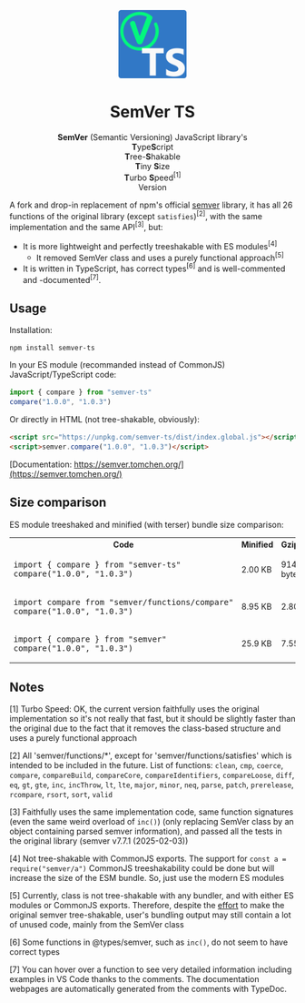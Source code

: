 <p align="center">
  <a href="https://semver.tomchen.org/" target="_blank">
    <img width="120" src="https://raw.githubusercontent.com/tomchen/semver-ts/main/semver-ts.svg" />
  </a>
</p>

<h1 align="center">SemVer TS</h1>

<p align="center"><strong>SemVer</strong> (Semantic Versioning) JavaScript library's<br />
<strong>T</strong>ype<strong>S</strong>cript<br />
<strong>T</strong>ree-<strong>S</strong>hakable<br />
<strong>T</strong>iny <strong>S</strong>ize<br />
<strong>T</strong>urbo <strong>S</strong>peed<sup>[1]</sup><br />
Version</p>

A fork and drop-in replacement of npm's official [semver](https://www.npmjs.com/package/semver) library, it has all 26 functions of the original library (except `satisfies`)<sup>[2]</sup>, with the same implementation and the same API<sup>[3]</sup>, but:

- It is more lightweight and perfectly treeshakable with ES modules<sup>[4]</sup>
  - It removed SemVer class and uses a purely functional approach<sup>[5]</sup>
- It is written in TypeScript, has correct types<sup>[6]</sup> and is well-commented and -documented<sup>[7]</sup>.

## Usage

Installation:

```
npm install semver-ts
```

In your ES module (recommanded instead of CommonJS) JavaScript/TypeScript code:

```js
import { compare } from "semver-ts"
compare("1.0.0", "1.0.3")
```

Or directly in HTML (not tree-shakable, obviously):

```html
<script src="https://unpkg.com/semver-ts/dist/index.global.js"></script>
<script>semver.compare("1.0.0", "1.0.3")</script>
```

[Documentation: https://semver.tomchen.org/](https://semver.tomchen.org/)

## Size comparison

ES module treeshaked and minified (with terser) bundle size comparison:

<table>
  <tr>
    <th>Code</th>
    <th>Minified</th>
    <th>Gzipped</th>
  </tr>
  <tr>
    <td><pre>import { compare } from "semver-ts"
compare("1.0.0", "1.0.3")</pre></td>
    <td>2.00 KB</td>
    <td>914 bytes</td>
  </tr>
  <tr>
    <td><pre>import compare from "semver/functions/compare"
compare("1.0.0", "1.0.3")</pre></td>
    <td>8.95 KB</td>
    <td>2.80 KB</td>
  </tr>
  <tr>
    <td><pre>import { compare } from "semver"
compare("1.0.0", "1.0.3")</pre></td>
    <td>25.9 KB</td>
    <td>7.55 KB</td>
  </tr>
</table>

## Notes

[1] Turbo Speed: OK, the current version faithfully uses the original implementation so it's not really that fast, but it should be slightly faster than the original due to the fact that it removes the class-based structure and uses a purely functional approach

[2] All 'semver/functions/*', except for 'semver/functions/satisfies' which is intended to be included in the future. List of functions: `clean`, `cmp`, `coerce`, `compare`, `compareBuild`, `compareCore`, `compareIdentifiers`, `compareLoose`, `diff`, `eq`, `gt`, `gte`, `inc`, `incThrow`, `lt`, `lte`, `major`, `minor`, `neq`, `parse`, `patch`, `prerelease`, `rcompare`, `rsort`, `sort`, `valid`

[3] Faithfully uses the same implementation code, same function signatures (even the same weird overload of `inc()`) (only replacing SemVer class by an object containing parsed semver information), and passed all the tests in the original library (semver v7.7.1 (2025-02-03))

[4] Not tree-shakable with CommonJS exports. The support for `const a = require("semver/a")` CommonJS treeshakability could be done but will increase the size of the ESM bundle. So, just use the modern ES modules

[5] Currently, class is not tree-shakable with any bundler, and with either ES modules or CommonJS exports. Therefore, despite the [effort](https://github.com/npm/node-semver/issues/291) to make the original semver tree-shakable, user's bundling output may still contain a lot of unused code, mainly from the SemVer class

[6] Some functions in @types/semver, such as `inc()`, do not seem to have correct types

[7] You can hover over a function to see very detailed information including examples in VS Code thanks to the comments. The documentation webpages are automatically generated from the comments with TypeDoc.
